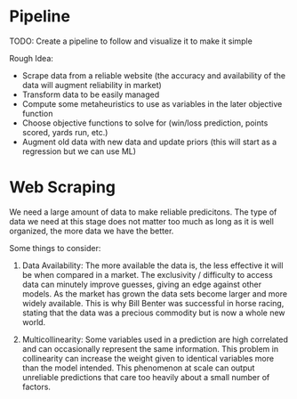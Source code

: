 # Pipeline
TODO: Create a pipeline to follow and visualize it to make it simple

Rough Idea:
- Scrape data from a reliable website (the accuracy and availability of the data will augment reliability in market)
- Transform data to be easily managed 
- Compute some metaheuristics to use as variables in the later objective function
- Choose objective functions to solve for (win/loss prediction, points scored, yards run, etc.)
- Augment old data with new data and update priors (this will start as a regression but we can use ML)

# Web Scraping
We need a large amount of data to make reliable predicitons. The type of data we need at this stage does not matter too much as long as it is well organized, the more data we have the better. 

Some things to consider:
1. Data Availability: 
The more available the data is, the less effective it will be when compared in a market. The exclusivity / difficulty to access data can minutely improve guesses, giving an edge against other models. As the market has grown the data sets become larger and more widely available. This is why Bill Benter was successful in horse racing, stating that the data was a precious commodity but is now a whole new world. 

2. Multicollinearity: 
Some variables used in a prediction are high correlated and can occasionally represent the same information. This problem in collinearity can increase the weight given to identical variables more than the model intended. This phenomenon at scale can output unreliable predictions that care too heavily about a small number of factors. 
